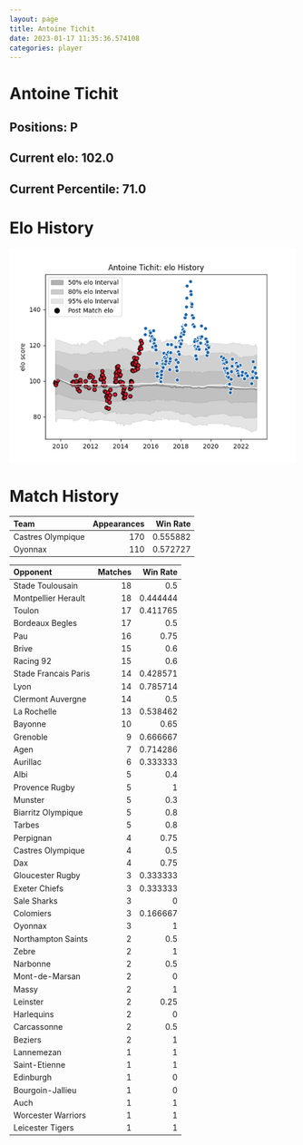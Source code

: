 ```yaml
---  
layout: page  
title: Antoine Tichit  
date: 2023-01-17 11:35:36.574108  
categories: player  
---
```

# Antoine Tichit

## Positions: P

## Current elo: 102.0

## Current Percentile: 71.0

# Elo History


![elo history](history_AntoineTichit.png)
# Match History


| Team              |   Appearances |   Win Rate |
|:------------------|--------------:|-----------:|
| Castres Olympique |           170 |   0.555882 |
| Oyonnax           |           110 |   0.572727 |

| Opponent             |   Matches |   Win Rate |
|:---------------------|----------:|-----------:|
| Stade Toulousain     |        18 |   0.5      |
| Montpellier Herault  |        18 |   0.444444 |
| Toulon               |        17 |   0.411765 |
| Bordeaux Begles      |        17 |   0.5      |
| Pau                  |        16 |   0.75     |
| Brive                |        15 |   0.6      |
| Racing 92            |        15 |   0.6      |
| Stade Francais Paris |        14 |   0.428571 |
| Lyon                 |        14 |   0.785714 |
| Clermont Auvergne    |        14 |   0.5      |
| La Rochelle          |        13 |   0.538462 |
| Bayonne              |        10 |   0.65     |
| Grenoble             |         9 |   0.666667 |
| Agen                 |         7 |   0.714286 |
| Aurillac             |         6 |   0.333333 |
| Albi                 |         5 |   0.4      |
| Provence Rugby       |         5 |   1        |
| Munster              |         5 |   0.3      |
| Biarritz Olympique   |         5 |   0.8      |
| Tarbes               |         5 |   0.8      |
| Perpignan            |         4 |   0.75     |
| Castres Olympique    |         4 |   0.5      |
| Dax                  |         4 |   0.75     |
| Gloucester Rugby     |         3 |   0.333333 |
| Exeter Chiefs        |         3 |   0.333333 |
| Sale Sharks          |         3 |   0        |
| Colomiers            |         3 |   0.166667 |
| Oyonnax              |         3 |   1        |
| Northampton Saints   |         2 |   0.5      |
| Zebre                |         2 |   1        |
| Narbonne             |         2 |   0.5      |
| Mont-de-Marsan       |         2 |   0        |
| Massy                |         2 |   1        |
| Leinster             |         2 |   0.25     |
| Harlequins           |         2 |   0        |
| Carcassonne          |         2 |   0.5      |
| Beziers              |         2 |   1        |
| Lannemezan           |         1 |   1        |
| Saint-Etienne        |         1 |   1        |
| Edinburgh            |         1 |   0        |
| Bourgoin-Jallieu     |         1 |   0        |
| Auch                 |         1 |   1        |
| Worcester Warriors   |         1 |   1        |
| Leicester Tigers     |         1 |   1        |